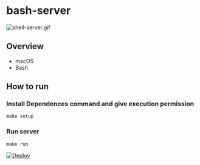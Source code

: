 # bash-server

![shell-server.gif](https://qiita-image-store.s3.ap-northeast-1.amazonaws.com/0/225901/8401eba8-0ddd-7651-1b4c-892d4eb82fc8.gif)

## Overview

- macOS
- Bash

## How to run

### Install Dependences command and give execution permission

```
make setup
```

### Run server

```
make run
```
[![Deploy](https://www.herokucdn.com/deploy/button.svg)](https://heroku.com/deploy)
